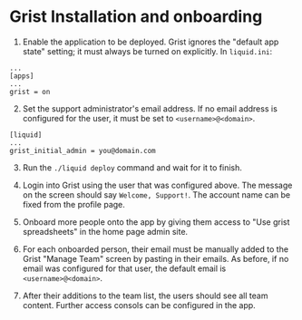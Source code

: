 # Grist Installation and onboarding

1. Enable the application to be deployed. Grist ignores the "default app state" setting; it must always be turned on explicitly. In `liquid.ini`:

```
...
[apps]
...
grist = on
```

2. Set the support administrator's email address. If no email address is configured for the user, it must be set to `<username>@<domain>`.

```
[liquid]
...
grist_initial_admin = you@domain.com
```

3. Run the `./liquid deploy` command and wait for it to finish.

4. Login into Grist using the user that was configured above. The message on
   the screen should say `Welcome, Support!`. The account name can be
   fixed from the profile page.

5. Onboard more people onto the app by giving them access to "Use grist
   spreadsheets" in the home page admin site.

6. For each onboarded person, their email must be manually added to the Grist
   "Manage Team" screen by pasting in their emails. As before, if no email was
   configured for that user, the default email is `<username>@<domain>`.

7. After their additions to the team list, the users should see all team
   content. Further access consols can be configured in the app.
